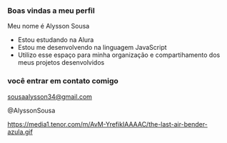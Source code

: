 ### Boas vindas a meu perfil 

Meu nome é Alysson Sousa

- Estou estudando na Alura
- Estou me desenvolvendo na linguagem JavaScript
- Utilizo esse espaço para minha organização e compartihamento dos meus projetos desenvolvidos
  
### você entrar em contato comigo

sousaalysson34@gmail.com

@AlyssonSousa


https://media1.tenor.com/m/AvM-YrefikIAAAAC/the-last-air-bender-azula.gif
